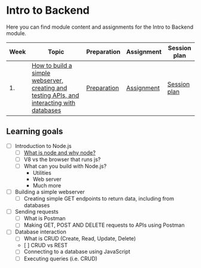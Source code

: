 # Intro to Backend

Here you can find module content and assignments for the Intro to Backend module.

| Week | Topic                                                                                                  | Preparation                           | Assignment                          | Session plan                            |
| ---- | ------------------------------------------------------------------------------------------------------ | ------------------------------------- | ----------------------------------- | --------------------------------------- |
| 1.   | [How to build a simple webserver, creating and testing APIs, and interacting with databases](./week1/) | [Preparation](./week1/preparation.md) | [Assignment](./week1/assignment.md) | [Session plan](./week1/session-plan.md) |

## Learning goals

- [ ] Introduction to Node.js
  - [ ] [What is node and why node?](https://www.youtube.com/watch?v=pU9Q6oiQNd0)
  - [ ] V8 vs the browser that runs js?
  - [ ] What can you build with Node.js?
    - Utilities
    - Web server
    - Much more
- [ ] Building a simple webserver
  - [ ] Creating simple GET endpoints to return data, including from databases
- [ ] Sending requests
  - [ ] What is Postman
  - [ ] Making GET, POST AND DELETE requests to APIs using Postman
- [ ] Database interaction
  - [ ] What is CRUD (Create, Read, Update, Delete)
  - [ ] CRUD vs REST
  - [ ] Connecting to a database using JavaScript
  - [ ] Executing queries (i.e. CRUD)
